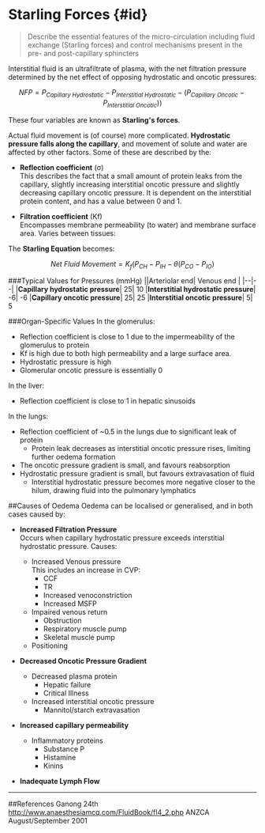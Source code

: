 # Starling Forces {#id}

> Describe the essential features of the micro-circulation including fluid exchange (Starling forces) and control mechanisms present in the pre- and post-capillary sphincters

Interstitial fluid is an ultrafiltrate of plasma, with the net filtration pressure determined by the net effect of opposing hydrostatic and oncotic pressures:

$$NFP = P_{Capillary \ Hydrostatic} - P_{Interstitial \ Hydrostatic} - (P_{Capillary \ Oncotic} - P_{Interstitial \ Oncotic}))$$

These four variables are known as **Starling's forces**.

Actual fluid movement is (of course) more complicated. **Hydrostatic pressure falls along the capillary**, and movement of solute and water are affected by other factors. Some of these are described by the:
* **Reflection coefficient** (σ)  
This describes the fact that a small amount of protein leaks from the capillary, slightly increasing interstitial oncotic pressure and slightly decreasing capillary oncotic pressure. It is dependent on the interstitial protein content, and has a value between 0 and 1.

    
* **Filtration coefficient** (Kf)  
Encompasses membrane permeability (to water) and membrane surface area. Varies between tissues:

The **Starling Equation** becomes:

$$Net \ Fluid \ Movement =  K_f(P_{CH} - P_{IH} - \theta(P_{CO} - P_{IO})$$




###Typical Values for Pressures (mmHg)
||Arteriolar end|	Venous end |
|--|--|
|**Capillary hydrostatic pressure**|	25|	10
|**Interstitial hydrostatic pressure**|	-6|	-6
|**Capillary oncotic pressure**|	25|	25
|**Interstitial oncotic pressure**|	5|	5

###Organ-Specific Values
In the glomerulus:
* Reflection coefficient is close to 1 due to the impermeability of the glomerulus to protein
* Kf is high due to both high permeability and a large surface area.
* Hydrostatic pressure is high
* Glomerular oncotic pressure is essentially 0

In the liver:
* Reflection coefficient is close to 1 in hepatic sinusoids

In the lungs:
* Reflection coefficient of ~0.5 in the lungs due to significant leak of protein
    * Protein leak decreases as interstitial oncotic pressure rises, limiting further oedema formation
* The oncotic pressure gradient is small, and favours reabsorption
* Hydrostatic pressure gradient is small, but favours extravasation of fluid
    * Interstitial hydrostatic pressure becomes more negative closer to the hilum, drawing fluid into the pulmonary lymphatics



##Causes of Oedema
Oedema can be localised or generalised, and in both cases caused by:
* **Increased Filtration Pressure**  
    Occurs when capillary hydrostatic pressure exceeds interstitial hydrostatic pressure. Causes:
    * Increased Venous pressure  
    This includes an increase in CVP:
        * CCF
        * TR
        * Increased venoconstriction
        * Increased MSFP
    * Impaired venous return
        * Obstruction
        * Respiratory muscle pump
        * Skeletal muscle pump
    * Positioning


* **Decreased Oncotic Pressure Gradient**  
    * Decreased plasma protein
        * Hepatic failure
        * Critical Illness
    * Increased interstitial oncotic pressure
        * Mannitol/starch extravasation


* **Increased capillary permeability**  
    * Inflammatory proteins
        * Substance P
        * Histamine
        * Kinins

* **Inadequate Lymph Flow**  



---
##References
Ganong 24th
http://www.anaesthesiamcq.com/FluidBook/fl4_2.php
ANZCA August/September 2001